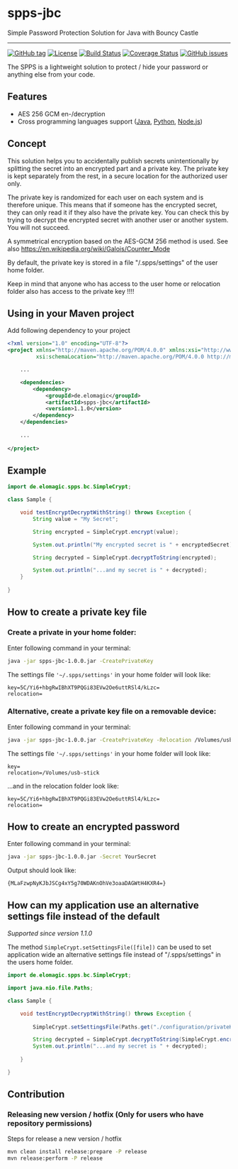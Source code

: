 # spps-jbc

Simple Password Protection Solution for Java with Bouncy Castle

---

[![GitHub tag](https://img.shields.io/github/tag/elomagic/spps-jbc.svg)](https://GitHub.com/elomagic/spps-jbc/tags/)
[![License](https://img.shields.io/badge/License-Apache%202.0-blue.svg)](https://opensource.org/licenses/Apache-2.0)
[![Build Status](https://img.shields.io/travis/com/elomagic/spps-jbc)](https://travis-ci.com/github/elomagic/spps-jbc)
[![Coverage Status](https://coveralls.io/repos/github/elomagic/spps-jbc/badge.svg)](https://coveralls.io/github/elomagic/spps-jbc)
[![GitHub issues](https://img.shields.io/github/issues-raw/elomagic/spps-jbc)](https://github.com/elomagic/spps-jbc/issues)

The SPPS is a lightweight solution to protect / hide your password or anything else from your code.

## Features

* AES 256 GCM en-/decryption
* Cross programming languages support ([Java](https://github.com/elomagic/spps-jshiro), [Python](https://github.com/elomagic/spps-py), [Node.js](https://github.com/elomagic/spps-npm))

## Concept

This solution helps you to accidentally publish secrets unintentionally by splitting the secret into an encrypted part and a private key.
The private key is kept separately from the rest, in a secure location for the authorized user only.

The private key is randomized for each user on each system and is therefore unique. This means that if someone has the encrypted secret,
they can only read it if they also have the private key. You can check this by trying to decrypt the encrypted secret with another user or another system. You will not succeed.

A symmetrical encryption based on the AES-GCM 256 method is used. See also https://en.wikipedia.org/wiki/Galois/Counter_Mode

By default, the private key is stored in a file "/.spps/settings" of the user home folder.

Keep in mind that anyone who has access to the user home or relocation folder also has access to the private key !!!!

## Using in your Maven project

Add following dependency to your project

```xml
<?xml version="1.0" encoding="UTF-8"?>
<project xmlns="http://maven.apache.org/POM/4.0.0" xmlns:xsi="http://www.w3.org/2001/XMLSchema-instance"
         xsi:schemaLocation="http://maven.apache.org/POM/4.0.0 http://maven.apache.org/maven-v4_0_0.xsd">

    ...

    <dependencies>
        <dependency>
            <groupId>de.elomagic</groupId>
            <artifactId>spps-jbc</artifactId>
            <version>1.1.0</version>
        </dependency>
    </dependencies>
    
    ...
    
</project>
```

## Example

```java
import de.elomagic.spps.bc.SimpleCrypt;

class Sample {

    void testEncryptDecryptWithString() throws Exception {
        String value = "My Secret";

        String encrypted = SimpleCrypt.encrypt(value);

        System.out.println("My encrypted secret is " + encryptedSecret);

        String decrypted = SimpleCrypt.decryptToString(encrypted);

        System.out.println("...and my secret is " + decrypted);
    }
    
}
```

## How to create a private key file

### Create a private in your home folder:

Enter following command in your terminal:

```bash  
java -jar spps-jbc-1.0.0.jar -CreatePrivateKey
```

The settings file ```'~/.spps/settings'``` in your home folder will look like:

```properties
key=5C/Yi6+hbgRwIBhXT9PQGi83EVw2Oe6uttRSl4/kLzc=
relocation=
```

### Alternative, create a private key file on a removable device:

Enter following command in your terminal:

```bash
java -jar spps-jbc-1.0.0.jar -CreatePrivateKey -Relocation /Volumes/usb-stick
```

The settings file ```'~/.spps/settings'``` in your home folder will look like:

```properties
key=
relocation=/Volumes/usb-stick
```

...and in the relocation folder look like:

```properties
key=5C/Yi6+hbgRwIBhXT9PQGi83EVw2Oe6uttRSl4/kLzc=
relocation=
```

## How to create an encrypted password

Enter following command in your terminal:

```bash 
java -jar spps-jbc-1.0.0.jar -Secret YourSecret 
```

Output should look like:
```
{MLaFzwpNyKJbJSCg4xY5g70WDAKnOhVe3oaaDAGWtH4KXR4=}
```

## How can my application use an alternative settings file instead of the default

*Supported since version 1.1.0*

The method ```SimpleCrypt.setSettingsFile([file])``` can be used to set application wide an alternative settings file instead of "/.spps/settings" in the 
users home folder.

```java
import de.elomagic.spps.bc.SimpleCrypt;

import java.nio.file.Paths;

class Sample {

    void testEncryptDecryptWithString() throws Exception {
        
        SimpleCrypt.setSettingsFile(Paths.get("./configuration/privateKey"));

        String decrypted = SimpleCrypt.decryptToString(SimpleCrypt.encrypt("secret"));
        System.out.println("...and my secret is " + decrypted);
        
    }

}
```

## Contribution

### Releasing new version / hotfix (Only for users who have repository permissions)

Steps for release a new version / hotfix

```bash
mvn clean install release:prepare -P release
mvn release:perform -P release
```
